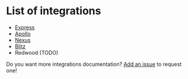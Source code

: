 # List of integrations

- [Express](/docs/integrations/Express.md)
- [Apollo](/docs/integrations/Apollo.md)
- [Nexus](/docs/integrations/Nexus.md)
- [Blitz](/docs/integrations/Blitz.md)
- Redwood (TODO)

Do you want more integrations documentation? [Add an issue](https://github.com/Errorname/prisma-multi-tenant/issues/new) to request one!
